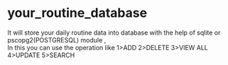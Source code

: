 # your_routine_database
 It will store your daily routine data into database with the help of sqlite or pscopg2(POSTGRESQL) module ,                                                                            
 In this you can use the operation like 1>ADD   2>DELETE  3>VIEW ALL  4>UPDATE   5>SEARCH                                                                                                             
